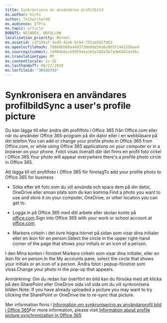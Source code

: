 ```yaml
---
title: Synkronisera en användares profilbild
ms.author: kirks
author: Techwriter40
ms.audience: ITPro
ms.topic: article
ROBOTS: NOINDEX, NOFOLLOW
localization_priority: Normal
ms.assetid: cd7196af-3ed9-42e6-b594-f51ad265fd63
ms.openlocfilehash: f86606b86a4493730e68e50a6a965f1441556aed
ms.sourcegitcommit: 1d98db8acb9959aba3b5e308a567ade6b62da56c
ms.translationtype: MT
ms.contentlocale: sv-SE
ms.lasthandoff: 08/22/2019
ms.locfileid: "36543716"
---
```

# <a name="sync-a-users-profile-picture"></a><span data-ttu-id="8ccf3-102">Synkronisera en användares profilbild</span><span class="sxs-lookup"><span data-stu-id="8ccf3-102">Sync a user's profile picture</span></span>

<span data-ttu-id="8ccf3-103">Du kan lägga till eller ändra ditt profilfoto i Office 365 från Office.com eller när du använder Office 365-program på din dator eller i en webbläsare på din telefon.</span><span class="sxs-lookup"><span data-stu-id="8ccf3-103">You can add or change your profile photo in Office 365 from Office.com, or while using Office 365 applications on your computer or in a browser on your phone.</span></span> <span data-ttu-id="8ccf3-104">Fotot visas överallt där det finns en profil foto cirkel i Office 365.</span><span class="sxs-lookup"><span data-stu-id="8ccf3-104">Your photo will appear everywhere there's a profile photo circle in Office 365.</span></span>

<span data-ttu-id="8ccf3-105">Att lägga till ett profilfoto i Office 365 för företag</span><span class="sxs-lookup"><span data-stu-id="8ccf3-105">To add your profile photo to Office 365 for business</span></span>

- <span data-ttu-id="8ccf3-106">Söka efter ett foto som du vill använda och spara dem på din dator, OneDrive eller annan plats som du kan komma.</span><span class="sxs-lookup"><span data-stu-id="8ccf3-106">Find a photo you want to use and store it on your computer, OneDrive, or other location you can get to.</span></span>

- <span data-ttu-id="8ccf3-107">Logga in på Office 365 med ditt arbete eller skolan konto på [office.com](http://www.office.com).</span><span class="sxs-lookup"><span data-stu-id="8ccf3-107">Sign into Office 365 with your work or school account at [office.com](http://www.office.com).</span></span>

- <span data-ttu-id="8ccf3-108">Markera cirkeln i det övre högra hörnet på sidan som visar dina initialer eller en ikon för en person.</span><span class="sxs-lookup"><span data-stu-id="8ccf3-108">Select the circle in the upper right-hand corner of the page that shows your initials or an icon of a person.</span></span>

<span data-ttu-id="8ccf3-109">I den Mina konton i fönstret Markera cirkeln som visar dina initialer, eller en ikon för en person.</span><span class="sxs-lookup"><span data-stu-id="8ccf3-109">In the My accounts pane, select the circle that shows your initials or an icon of a person.</span></span> <span data-ttu-id="8ccf3-110">Ändra fotot i popup-fönstret som visas.</span><span class="sxs-lookup"><span data-stu-id="8ccf3-110">Change your photo in the pop-up that appears.</span></span>

<span data-ttu-id="8ccf3-111">Anmärkning: Om du redan har överfört en bild kan du försöka med att klicka på den SharePoint eller OneDrive sida vid sida om du vill synkronisera bilden.</span><span class="sxs-lookup"><span data-stu-id="8ccf3-111">Note: If you have already uploaded a picture you may want to try clicking the SharePoint or OneDrive tile to re-sync that picture.</span></span>

<span data-ttu-id="8ccf3-112">Mer information finns i [Information om synkronisering av användarprofil bild i Office 365](https://support.office.com/article/information-about-profile-picture-synchronization-in-office-365-20594d76-d054-4af4-a660-401133e3d48a?ui=en-US&amp;rs=en-US&amp;ad=US)</span><span class="sxs-lookup"><span data-stu-id="8ccf3-112">For more information, please visit [Information about profile picture synchronization in Office 365](https://support.office.com/article/information-about-profile-picture-synchronization-in-office-365-20594d76-d054-4af4-a660-401133e3d48a?ui=en-US&amp;rs=en-US&amp;ad=US)</span></span>

